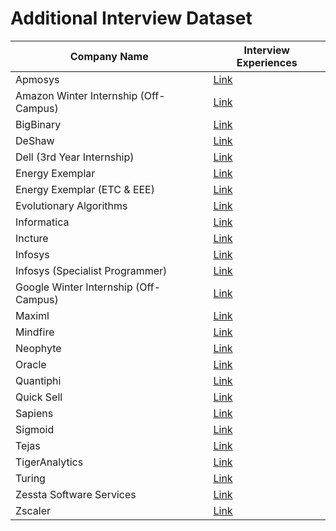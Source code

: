 # Additional Interview Dataset

| Company Name                         | Interview Experiences                                                                          |
|--------------------------------------|------------------------------------------------------------------------------------------------|
| Apmosys                              | [Link](https://drive.google.com/drive/folders/1egRDeSEwxj8Qcglx9Fu_fwQhqNC_kFg-?usp=sharing)   |
| Amazon Winter Internship (Off-Campus)| [Link](https://drive.google.com/drive/folders/1ULuJwdM-0yjOa-S1iqVaY5a_FZiVHq5t?usp=drive_link)|
| BigBinary                            | [Link](https://drive.google.com/drive/folders/1jFFycuR_LNXcGL0g4rKIe2NoJ_DcyZuI?usp=sharing)   |
| DeShaw                               | [Link](https://drive.google.com/drive/folders/1NnhWWjnom6p8saQaASMtNk_QOnI55WEM?usp=sharing)   |
| Dell (3rd Year Internship)           | [Link](https://drive.google.com/drive/folders/1s7nYtczxnKDgEU74Wvf0sk8O8dtPNcXU?usp=sharing)   |
| Energy Exemplar                      | [Link](https://drive.google.com/drive/folders/11HVZSejxZiMXkJiUZ_OyDUR5bWo52mmO?usp=sharing)   |
| Energy Exemplar (ETC & EEE)          | [Link](https://drive.google.com/drive/folders/1moiDgWyuHKb43sAw_lqF0LA10QloyIGZ?usp=sharing)   |
| Evolutionary Algorithms              | [Link](https://drive.google.com/drive/folders/1enZ_8QngkAdU-voxBbqXUpnFhSmJX_yh?usp=sharing)   |
| Informatica                          | [Link](https://drive.google.com/drive/folders/1LQsvjXYfEXsil0JK5LBhravIgvc3kO91?usp=sharing)   |
| Incture                              | [Link](https://drive.google.com/drive/folders/1K1h4wPTt0O5OwuFewf2C2QIDOMcSUydu?usp=sharing)   |
| Infosys                              | [Link](https://drive.google.com/drive/folders/12_0mYQk4rT3lrA0Iyu1WOwJXEl6k0bL1?usp=sharing)   |
| Infosys (Specialist Programmer)      | [Link](https://drive.google.com/drive/folders/1T-lYTaDbodc3yzjwrUp3G_QFIW5VggLO?usp=sharing)   |
| Google Winter Internship (Off-Campus)| [Link](https://drive.google.com/drive/folders/12egW6EYdDRMG0XfSxeDg6Yl9H4-dp2Ch?usp=drive_link)|
| Maximl                               | [Link](https://drive.google.com/drive/folders/12ve7ceMo6g4SF4bKv0IRNFKY27JoRj27?usp=sharing)   |
| Mindfire                             | [Link](https://drive.google.com/drive/folders/1NqlWc-JzDPfJhERg5zMRGgMTkvE6baQb?usp=sharing)   |
| Neophyte                             | [Link](https://drive.google.com/drive/folders/13UgJZSlgvCFdzKttBPlnZ1r1D5QDVRAG?usp=sharing)   |
| Oracle                               | [Link](https://drive.google.com/drive/folders/1Zcyb_05V3ALPdUK2OlSCQCxuDVUqQehF?usp=sharing)   |
| Quantiphi                            | [Link](https://drive.google.com/drive/folders/165LdxOweqmGEyBDEw7gTqh8oCSpK143N?usp=sharing)   |
| Quick Sell                           | [Link](https://drive.google.com/drive/folders/1uOe-E5l3fogVdeeLP1feBhnOXKKowuTI?usp=sharing)   |
| Sapiens                              | [Link](https://drive.google.com/drive/folders/1V8WGgPCrGaRW-y3DmzsiVgMuyiOhH2Lw?usp=sharing)   |
| Sigmoid                              | [Link](https://drive.google.com/drive/folders/1T-2qadjhgqyqIcMdfa4MwH7EvKNQXLkp?usp=sharing)   |
| Tejas                                | [Link](https://drive.google.com/drive/folders/1Jd5XnvSSl5y7Im2Dru8toMEWG9zzsdx8?usp=sharing)   |
| TigerAnalytics                       | [Link](https://drive.google.com/drive/folders/1MdaBD-jGfCRQMScSDlcWX_hxxRxasnBM?usp=sharing)   |
| Turing                               | [Link](https://drive.google.com/drive/folders/18osiaztRUlJf4Kerd0BpRGVy3GFpgByh?usp=sharing)   |
| Zessta Software Services             | [Link](https://drive.google.com/drive/folders/1nkFdAvaRzdlgUUw6dtbRVO8k3P2vQ79R?usp=sharing)   |
| Zscaler                              | [Link](https://drive.google.com/drive/folders/1FwGS23aUTJ7KB1WqQKQgRI8k8q_qyjeb?usp=sharing)   |
